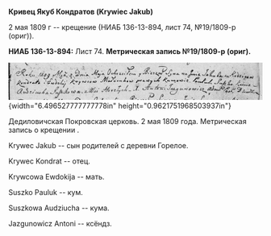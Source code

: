 **Кривец Якуб Кондратов (Krywiec Jakub)**

2 мая 1809 г -- крещение (НИАБ 136-13-894, лист 74, №19/1809-р (ориг)).

**НИАБ 136-13-894:** Лист 74. **Метрическая запись №19/1809-р (ориг).**

![](./media/7740c9d266fe9e4c987e01608f8f22771804faf1.png){width="6.496527777777778in"
height="0.9621751968503937in"}

Дедиловичская Покровская церковь. 2 мая 1809 года. Метрическая запись о
крещении .

Krywec Jakub -- сын родителей с деревни Горелое.

Krywec Kondrat -- отец.

Krywcowa Ewdokija -- мать.

Suszko Pauluk -- кум.

Suszkowa Audziucha -- кума.

Jazgunowicz Antoni -- ксёндз.

